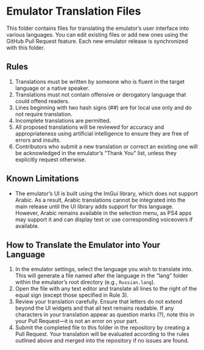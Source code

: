 # Emulator Translation Files

This folder contains files for translating the emulator’s user interface into various languages. You can edit existing files or add new ones using the GitHub Pull Request feature. Each new emulator release is synchronized with this folder.

## Rules
1. Translations must be written by someone who is fluent in the target language or a native speaker.
2. Translations must not contain offensive or derogatory language that could offend readers.
3. Lines beginning with two hash signs (##) are for local use only and do not require translation.
4. Incomplete translations are permitted.
5. All proposed translations will be reviewed for accuracy and appropriateness using artificial intelligence to ensure they are free of errors and insults.
6. Contributors who submit a new translation or correct an existing one will be acknowledged in the emulator’s “Thank You” list, unless they explicitly request otherwise.

## Known Limitations
- The emulator’s UI is built using the ImGui library, which does not support Arabic. As a result, Arabic translations cannot be integrated into the main release until the UI library adds support for this language. However, Arabic remains available in the selection menu, as PS4 apps may support it and can display text or use corresponding voiceovers if available.

## How to Translate the Emulator into Your Language
1. In the emulator settings, select the language you wish to translate into. This will generate a file named after the language in the “lang” folder within the emulator’s root directory (e.g., `Russian.lang`).
2. Open the file with any text editor and translate all lines to the right of the equal sign (except those specified in Rule 3).
3. Review your translation carefully. Ensure that letters do not extend beyond the UI widgets and that all text remains readable. If any characters in your translation appear as question marks (?), note this in your Pull Request—it is not an error on your part.
4. Submit the completed file to this folder in the repository by creating a Pull Request. Your translation will be evaluated according to the rules outlined above and merged into the repository if no issues are found.
